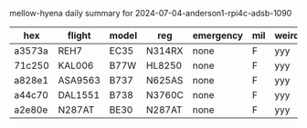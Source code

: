mellow-hyena daily summary for 2024-07-04-anderson1-rpi4c-adsb-1090

|hex|flight|model|reg|emergency|mil|weirdo|
|--|--|--|--|--|--|--|
|a3573a|REH7|EC35|N314RX|none|F|yyy|
|71c250|KAL006|B77W|HL8250|none|F|yyy|
|a828e1|ASA9563|B737|N625AS|none|F|yyy|
|a44c70|DAL1551|B738|N3760C|none|F|yyy|
|a2e80e|N287AT|BE30|N287AT|none|F|yyy|
